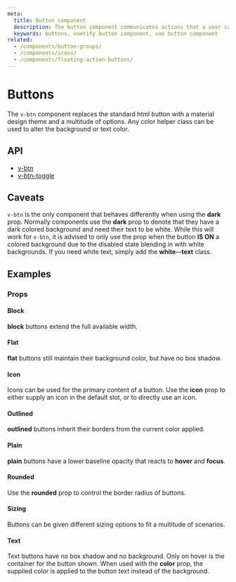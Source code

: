 ```yaml
---
meta:
  title: Button component
  description: The button component communicates actions that a user can take and are typically placed in dialogs, forms, cards and toolbars.
  keywords: buttons, vuetify button component, vue button component
related:
  - /components/button-groups/
  - /components/icons/
  - /components/floating-action-buttons/
---
```


# Buttons

The `v-btn` component replaces the standard html button with a material design theme and a multitude of options. Any color helper class can be used to alter the background or text color. <inline-ad slug="scrimba-buttons" />

<entry-ad />

<!--

## Usage

Buttons in their simplest form contain uppercase text, a slight elevation, hover effect, and a ripple effect on click.

<usage name="v-btn" />

-->

## API

- [v-btn](/api/v-btn)
- [v-btn-toggle](/api/v-btn-toggle)

## Caveats

<alert type="warning">

  `v-btn` is the only component that behaves differently when using the **dark** prop. Normally components use the **dark** prop to denote that they have a dark colored background and need their text to be white. While this will work for `v-btn`, it is advised to only use the prop when the button **IS ON** a colored background due to the disabled state blending in with white backgrounds. If you need white text, simply add the **white--text** class.

</alert>

## Examples

### Props

#### Block

**block** buttons extend the full available width.

<example file="v-btn/prop-block" />

#### Flat

**flat** buttons still maintain their background color, but have no box shadow.

<example file="v-btn/prop-flat" />

#### Icon

Icons can be used for the primary content of a button. Use the **icon** prop to either supply an icon in the default slot, or to directly use an icon.

<example file="v-btn/prop-icon" />

<!--

#### Loaders

Using the loading prop, you can notify a user that there is processing taking place. The default behavior is to use a `v-progress-circular` component but this can be customized.

<example file="v-btn/prop-loaders" />

--->

<random-ad />

#### Outlined

**outlined** buttons inherit their borders from the current color applied.

<example file="v-btn/prop-outlined" />

#### Plain

**plain** buttons have a lower baseline opacity that reacts to **hover** and **focus**.

<example file="v-btn/prop-plain" />

#### Rounded

Use the **rounded** prop to control the border radius of buttons.

<example file="v-btn/prop-rounded" />

#### Sizing

Buttons can be given different sizing options to fit a multitude of scenarios.

<example file="v-btn/prop-sizing" />

#### Text

Text buttons have no box shadow and no background. Only on hover is the container for the button shown. When used with the **color** prop, the supplied color is applied to the button text instead of the background.

<example file="v-btn/prop-text" />

<backmatter />

